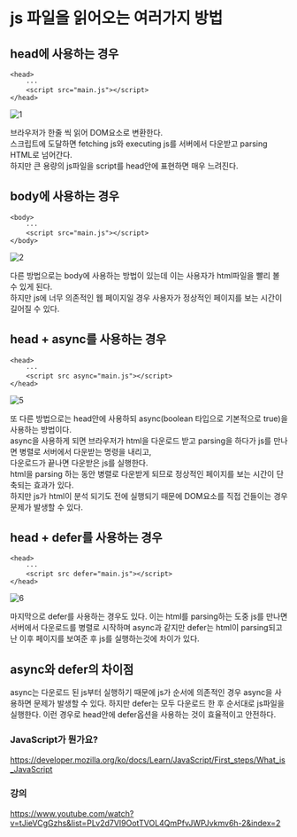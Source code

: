 # js 파일을 읽어오는 여러가지 방법

## head에 사용하는 경우
```
<head>
    ···
    <script src="main.js"></script>
</head>
```  

![1](https://user-images.githubusercontent.com/73509513/155283352-7c872972-3b48-4313-b5a3-f835063d315d.png)

브라우저가 한줄 씩 읽어 DOM요소로 변환한다.  
스크립트에 도달하면 fetching js와 executing js를 서버에서 다운받고 parsing HTML로 넘어간다.  
하지만 큰 용량의 js파일을 script를 head안에 표현하면 매우 느려진다.  

## body에 사용하는 경우
```
<body>
    ···
    <script src="main.js"></script>
</body>
```  

![2](https://user-images.githubusercontent.com/73509513/155283359-b7427130-17ec-4590-8580-63b5fe7ca839.png)

다른 방법으로는 body에 사용하는 방법이 있는데 이는 사용자가 html파일을 빨리 볼 수 있게 된다.  
하지만 js에 너무 의존적인 웹 페이지일 경우 사용자가 정상적인 페이지를 보는 시간이 길어질 수 있다.  

## head + async를 사용하는 경우
```
<head>
    ···
    <script src async="main.js"></script>
</head>
```  

![5](https://user-images.githubusercontent.com/73509513/155283366-a306ddc1-fa59-409e-b77b-913eeb2541ba.png)

또 다른 방법으로는 head안에 사용하되 async(boolean 타입으로 기본적으로 true)을 사용하는 방법이다.  
async을 사용하게 되면 브라우저가 html을 다운로드 받고 parsing을 하다가 js를 만나면 병렬로 서버에서 다운받는 명령을 내리고,  
다운로드가 끝나면 다운받은 js를 실행한다.  
html을 parsing 하는 동안 병렬로 다운받게 되므로 정상적인 페이지를 보는 시간이 단축되는 효과가 있다.  
하지만 js가 html이 분석 되기도 전에 실행되기 때문에 DOM요소를 직접 건들이는 경우 문제가 발생할 수 있다.  

## head + defer를 사용하는 경우
```
<head>
    ···
    <script src defer="main.js"></script>
</head>
```  

![6](https://user-images.githubusercontent.com/73509513/155283374-f13d0b93-2729-4c0a-afd3-57371653d4df.png)

마지막으로 defer를 사용하는 경우도 있다.
이는 html를 parsing하는 도중 js를 만나면 서버에서 다운로드를 병렬로 시작하며 async과 같지만
defer는 html이 parsing되고 난 이후 페이지를 보여준 후 js를 실행하는것에 차이가 있다.

## async와 defer의 차이점
async는 다운로드 된 js부터 실행하기 때문에 js가 순서에 의존적인 경우 async을 사용하면 문제가 발생할 수 있다.
하지만 defer는 모두 다운로드 한 후 순서대로 js파일을 실행한다.
이런 경우로 head안에 defer옵션을 사용하는 것이 효율적이고 안전하다.  
  
  
### JavaScript가 뭔가요?
https://developer.mozilla.org/ko/docs/Learn/JavaScript/First_steps/What_is_JavaScript

### 강의
https://www.youtube.com/watch?v=tJieVCgGzhs&list=PLv2d7VI9OotTVOL4QmPfvJWPJvkmv6h-2&index=2
